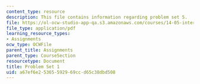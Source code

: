 ```yaml
---
content_type: resource
description: This file contains information regarding problem set 5.
file: https://ol-ocw-studio-app-qa.s3.amazonaws.com/courses/14-05-intermediate-macroeconomics-spring-2013/a67ef6e25365592969ccd65c38dbd508_MIT14_05S13_pset5.pdf
file_type: application/pdf
learning_resource_types:
- Assignments
ocw_type: OCWFile
parent_title: Assignments
parent_type: CourseSection
resourcetype: Document
title: Problem Set 1
uid: a67ef6e2-5365-5929-69cc-d65c38dbd508
---
```


